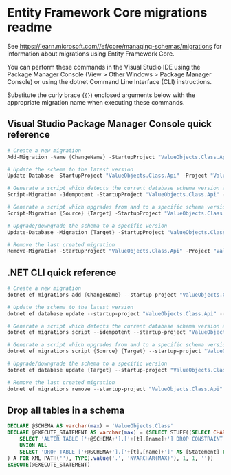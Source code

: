# Entity Framework Core migrations readme

See <https://learn.microsoft.com//ef/core/managing-schemas/migrations> for information about migrations using Entity Framework Core.

You can perform these commands in the Visual Studio IDE using the Package Manager Console (View > Other Windows > Package Manager Console) or using the dotnet Command Line Interface (CLI) instructions.

Substitute the curly brace (`{}`) enclosed arguments below with the appropriate migration name when executing these commands.

## Visual Studio Package Manager Console quick reference

```powershell
# Create a new migration
Add-Migration -Name {ChangeName} -StartupProject "ValueObjects.Class.Api" -Project "ValueObjects.Class.Infrastructure"

# Update the schema to the latest version
Update-Database -StartupProject "ValueObjects.Class.Api" -Project "ValueObjects.Class.Infrastructure"

# Generate a script which detects the current database schema version and updates it to the latest
Script-Migration -Idempotent -StartupProject "ValueObjects.Class.Api" -Project "ValueObjects.Class.Infrastructure"

# Generate a script which upgrades from and to a specific schema version
Script-Migration {Source} {Target} -StartupProject "ValueObjects.Class.Api" -Project "ValueObjects.Class.Infrastructure"

# Upgrade/downgrade the schema to a specific version
Update-Database -Migration {Target} -StartupProject "ValueObjects.Class.Api" -Project "ValueObjects.Class.Infrastructure"

# Remove the last created migration
Remove-Migration -StartupProject "ValueObjects.Class.Api" -Project "ValueObjects.Class.Infrastructure"
```

## .NET CLI quick reference

```powershell
# Create a new migration
dotnet ef migrations add {ChangeName} --startup-project "ValueObjects.Class.Api" --project "ValueObjects.Class.Infrastructure"

# Update the schema to the latest version
dotnet ef database update --startup-project "ValueObjects.Class.Api" --project "ValueObjects.Class.Infrastructure"

# Generate a script which detects the current database schema version and updates it to the latest
dotnet ef migrations script --idempotent --startup-project "ValueObjects.Class.Api" --project "ValueObjects.Class.Infrastructure"

# Generate a script which upgrades from and to a specific schema version
dotnet ef migrations script {Source} {Target} --startup-project "ValueObjects.Class.Api" --project "ValueObjects.Class.Infrastructure"

# Upgrade/downgrade the schema to a specific version
dotnet ef database update {Target} --startup-project "ValueObjects.Class.Api" --project "ValueObjects.Class.Infrastructure"

# Remove the last created migration
dotnet ef migrations remove --startup-project "ValueObjects.Class.Api" --project "ValueObjects.Class.Infrastructure"
```

## Drop all tables in a schema

```sql
DECLARE @SCHEMA AS varchar(max) = 'ValueObjects.Class'
DECLARE @EXECUTE_STATEMENT AS varchar(max) = (SELECT STUFF((SELECT CHAR(13) + CHAR(10) + [Statement] FROM (
    SELECT 'ALTER TABLE ['+@SCHEMA+'].['+[t].[name]+'] DROP CONSTRAINT ['+[fk].[name]+']' AS [Statement] FROM [sys].[foreign_keys] AS [fk] INNER JOIN [sys].[tables] AS [t] ON [t].[object_id] = [fk].[parent_object_id] INNER JOIN [sys].[schemas] AS [s] ON [s].[schema_id] = [t].[schema_id] WHERE [s].[name] = @SCHEMA
    UNION ALL
    SELECT 'DROP TABLE ['+@SCHEMA+'].['+[t].[name]+']' AS [Statement] FROM [sys].[tables] AS [t] INNER JOIN [sys].[schemas] AS [s] ON [s].[schema_id] = [t].[schema_id] WHERE [s].[name] = @SCHEMA
) A FOR XML PATH(''), TYPE).value('.', 'NVARCHAR(MAX)'), 1, 1, ''))
EXECUTE(@EXECUTE_STATEMENT)
```
